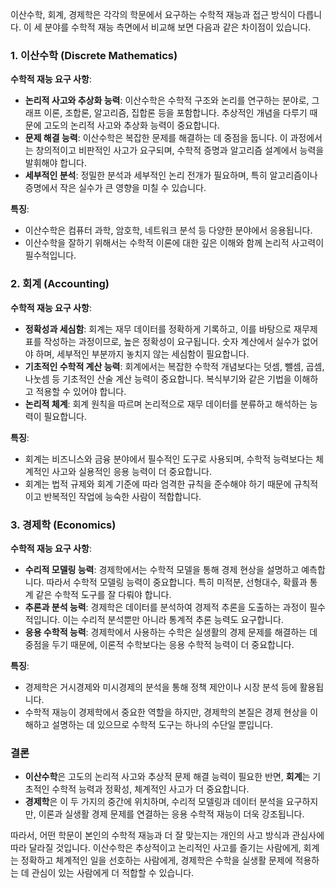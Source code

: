 이산수학, 회계, 경제학은 각각의 학문에서 요구하는 수학적 재능과 접근 방식이 다릅니다. 이 세 분야를 수학적 재능 측면에서 비교해 보면 다음과 같은 차이점이 있습니다.

### 1. 이산수학 (Discrete Mathematics)

**수학적 재능 요구 사항**:
- **논리적 사고와 추상화 능력**: 이산수학은 수학적 구조와 논리를 연구하는 분야로, 그래프 이론, 조합론, 알고리즘, 집합론 등을 포함합니다. 추상적인 개념을 다루기 때문에 고도의 논리적 사고와 추상화 능력이 중요합니다.
- **문제 해결 능력**: 이산수학은 복잡한 문제를 해결하는 데 중점을 둡니다. 이 과정에서는 창의적이고 비판적인 사고가 요구되며, 수학적 증명과 알고리즘 설계에서 능력을 발휘해야 합니다.
- **세부적인 분석**: 정밀한 분석과 세부적인 논리 전개가 필요하며, 특히 알고리즘이나 증명에서 작은 실수가 큰 영향을 미칠 수 있습니다.

**특징**:
- 이산수학은 컴퓨터 과학, 암호학, 네트워크 분석 등 다양한 분야에서 응용됩니다.
- 이산수학을 잘하기 위해서는 수학적 이론에 대한 깊은 이해와 함께 논리적 사고력이 필수적입니다.

### 2. 회계 (Accounting)

**수학적 재능 요구 사항**:
- **정확성과 세심함**: 회계는 재무 데이터를 정확하게 기록하고, 이를 바탕으로 재무제표를 작성하는 과정이므로, 높은 정확성이 요구됩니다. 숫자 계산에서 실수가 없어야 하며, 세부적인 부분까지 놓치지 않는 세심함이 필요합니다.
- **기초적인 수학적 계산 능력**: 회계에서는 복잡한 수학적 개념보다는 덧셈, 뺄셈, 곱셈, 나눗셈 등 기초적인 산술 계산 능력이 중요합니다. 복식부기와 같은 기법을 이해하고 적용할 수 있어야 합니다.
- **논리적 체계**: 회계 원칙을 따르며 논리적으로 재무 데이터를 분류하고 해석하는 능력이 필요합니다.

**특징**:
- 회계는 비즈니스와 금융 분야에서 필수적인 도구로 사용되며, 수학적 능력보다는 체계적인 사고와 실용적인 응용 능력이 더 중요합니다.
- 회계는 법적 규제와 회계 기준에 따라 엄격한 규칙을 준수해야 하기 때문에 규칙적이고 반복적인 작업에 능숙한 사람이 적합합니다.

### 3. 경제학 (Economics)

**수학적 재능 요구 사항**:
- **수리적 모델링 능력**: 경제학에서는 수학적 모델을 통해 경제 현상을 설명하고 예측합니다. 따라서 수학적 모델링 능력이 중요합니다. 특히 미적분, 선형대수, 확률과 통계 같은 수학적 도구를 잘 다뤄야 합니다.
- **추론과 분석 능력**: 경제학은 데이터를 분석하여 경제적 추론을 도출하는 과정이 필수적입니다. 이는 수리적 분석뿐만 아니라 통계적 추론 능력도 요구합니다.
- **응용 수학적 능력**: 경제학에서 사용하는 수학은 실생활의 경제 문제를 해결하는 데 중점을 두기 때문에, 이론적 수학보다는 응용 수학적 능력이 더 중요합니다.

**특징**:
- 경제학은 거시경제와 미시경제의 분석을 통해 정책 제안이나 시장 분석 등에 활용됩니다.
- 수학적 재능이 경제학에서 중요한 역할을 하지만, 경제학의 본질은 경제 현상을 이해하고 설명하는 데 있으므로 수학적 도구는 하나의 수단일 뿐입니다.

### 결론

- **이산수학**은 고도의 논리적 사고와 추상적 문제 해결 능력이 필요한 반면, **회계**는 기초적인 수학적 능력과 정확성, 체계적인 사고가 더 중요합니다.
- **경제학**은 이 두 가지의 중간에 위치하며, 수리적 모델링과 데이터 분석을 요구하지만, 이론과 실생활 경제 문제를 연결하는 응용 수학적 재능이 더욱 강조됩니다.

따라서, 어떤 학문이 본인의 수학적 재능과 더 잘 맞는지는 개인의 사고 방식과 관심사에 따라 달라질 것입니다. 이산수학은 추상적이고 논리적인 사고를 즐기는 사람에게, 회계는 정확하고 체계적인 일을 선호하는 사람에게, 경제학은 수학을 실생활 문제에 적용하는 데 관심이 있는 사람에게 더 적합할 수 있습니다.